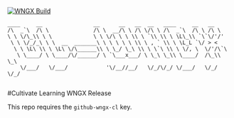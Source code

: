[![WNGX Build](https://github.com/eclectic-bytech/webcourses-ngx-v4/actions/workflows/main.yml/badge.svg)](https://github.com/eclectic-bytech/webcourses-ngx-v4/actions/workflows/main.yml)
```
____     __                __      __   __  __   ____     __   __     
/\  _`\  /\ \              /\ \  __/\ \ /\ \/\ \ /\  _`\  /\ \ /\ \    
\ \ \/\_\\ \ \             \ \ \/\ \ \ \\ \ `\\ \\ \ \L\_\\ `\`\/'/'   
 \ \ \/_/_\ \ \  __  _______\ \ \ \ \ \ \\ \ , ` \\ \ \L_L `\/ > <     
  \ \ \L\ \\ \ \L\ \/\______\\ \ \_/ \_\ \\ \ \`\ \\ \ \/, \  \/'/\`\  
   \ \____/ \ \____/\/______/ \ `\___x___/ \ \_\ \_\\ \____/  /\_\\ \_\
    \/___/   \/___/            '\/__//__/   \/_/\/_/ \/___/   \/_/ \/_/    
  
```

#Cultivate Learning WNGX Release

This repo requires the `github-wngx-cl` key. 
